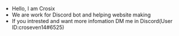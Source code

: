 - Hello, I am Crosix
- We are work for Discord bot and helping website making
- If you intrested and want more infomation DM me in Discord(User ID:croseven14#6525)

<!---
Crosix/Crosix is a ✨ special ✨ repository because its `README.md` (this file) appears on your GitHub profile.
You can click the Preview link to take a look at your changes.
--->
